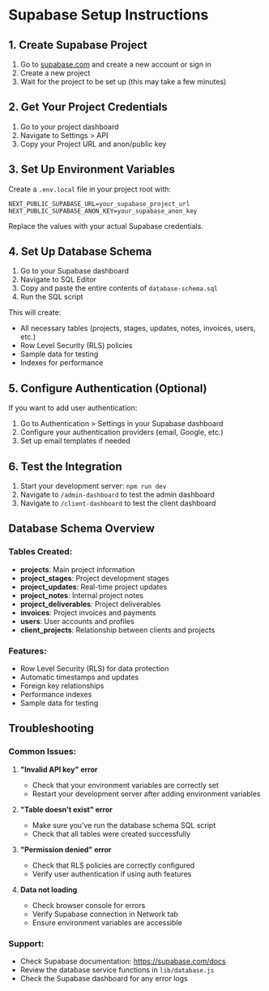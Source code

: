 # Supabase Setup Instructions

## 1. Create Supabase Project

1. Go to [supabase.com](https://supabase.com) and create a new account or sign in
2. Create a new project
3. Wait for the project to be set up (this may take a few minutes)

## 2. Get Your Project Credentials

1. Go to your project dashboard
2. Navigate to Settings > API
3. Copy your Project URL and anon/public key

## 3. Set Up Environment Variables

Create a `.env.local` file in your project root with:

```env
NEXT_PUBLIC_SUPABASE_URL=your_supabase_project_url
NEXT_PUBLIC_SUPABASE_ANON_KEY=your_supabase_anon_key
```

Replace the values with your actual Supabase credentials.

## 4. Set Up Database Schema

1. Go to your Supabase dashboard
2. Navigate to SQL Editor
3. Copy and paste the entire contents of `database-schema.sql`
4. Run the SQL script

This will create:
- All necessary tables (projects, stages, updates, notes, invoices, users, etc.)
- Row Level Security (RLS) policies
- Sample data for testing
- Indexes for performance

## 5. Configure Authentication (Optional)

If you want to add user authentication:

1. Go to Authentication > Settings in your Supabase dashboard
2. Configure your authentication providers (email, Google, etc.)
3. Set up email templates if needed

## 6. Test the Integration

1. Start your development server: `npm run dev`
2. Navigate to `/admin-dashboard` to test the admin dashboard
3. Navigate to `/client-dashboard` to test the client dashboard

## Database Schema Overview

### Tables Created:
- **projects**: Main project information
- **project_stages**: Project development stages
- **project_updates**: Real-time project updates
- **project_notes**: Internal project notes
- **project_deliverables**: Project deliverables
- **invoices**: Project invoices and payments
- **users**: User accounts and profiles
- **client_projects**: Relationship between clients and projects

### Features:
- Row Level Security (RLS) for data protection
- Automatic timestamps and updates
- Foreign key relationships
- Performance indexes
- Sample data for testing

## Troubleshooting

### Common Issues:

1. **"Invalid API key" error**
   - Check that your environment variables are correctly set
   - Restart your development server after adding environment variables

2. **"Table doesn't exist" error**
   - Make sure you've run the database schema SQL script
   - Check that all tables were created successfully

3. **"Permission denied" error**
   - Check that RLS policies are correctly configured
   - Verify user authentication if using auth features

4. **Data not loading**
   - Check browser console for errors
   - Verify Supabase connection in Network tab
   - Ensure environment variables are accessible

### Support:
- Check Supabase documentation: https://supabase.com/docs
- Review the database service functions in `lib/database.js`
- Check the Supabase dashboard for any error logs 